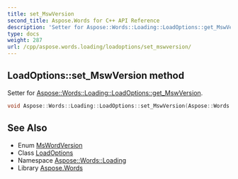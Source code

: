 ```yaml
---
title: set_MswVersion
second_title: Aspose.Words for C++ API Reference
description: 'Setter for Aspose::Words::Loading::LoadOptions::get_MswVersion.'
type: docs
weight: 287
url: /cpp/aspose.words.loading/loadoptions/set_mswversion/
---
```

## LoadOptions::set_MswVersion method


Setter for [Aspose::Words::Loading::LoadOptions::get_MswVersion](../get_mswversion/).

```cpp
void Aspose::Words::Loading::LoadOptions::set_MswVersion(Aspose::Words::Settings::MsWordVersion value)
```

## See Also

* Enum [MsWordVersion](../../../aspose.words.settings/mswordversion/)
* Class [LoadOptions](../)
* Namespace [Aspose::Words::Loading](../../)
* Library [Aspose.Words](../../../)
